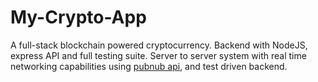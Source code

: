 # My-Crypto-App

A full-stack blockchain powered cryptocurrency. Backend with NodeJS, express API and full testing suite.
Server to server system with real time networking capabilities using [pubnub api](https://github.com/pubnub), and test driven backend.

